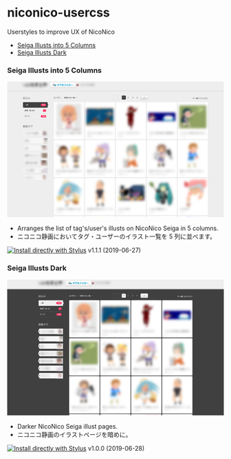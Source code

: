 # niconico-usercss
Userstyles to improve UX of NicoNico

- [Seiga Illusts into 5 Columns](#seiga-illusts-into-5-columns)
- [Seiga Illusts Dark](#seiga-illusts-dark)

### Seiga Illusts into 5 Columns
![Preview](seiga-illusts-5-columns.png)
- Arranges the list of tag's/user's illusts on NicoNico Seiga in 5 columns.
- ニコニコ静画においてタグ・ユーザーのイラスト一覧を 5 列に並べます。

[![Install directly with Stylus](https://img.shields.io/badge/Install%20directly%20with-Stylus-00adad.svg)](https://raw.githubusercontent.com/neofuji/niconico-usercss/master/seiga-illusts-5-columns.user.css)
v1.1.1 (2019-06-27)

### Seiga Illusts Dark
![Preview](seiga-illusts-dark.png)
- Darker NicoNico Seiga illust pages.
- ニコニコ静画のイラストページを暗めに。

[![Install directly with Stylus](https://img.shields.io/badge/Install%20directly%20with-Stylus-00adad.svg)](https://raw.githubusercontent.com/neofuji/niconico-usercss/master/seiga-illusts-dark.user.css)
v1.0.0 (2019-06-28)
